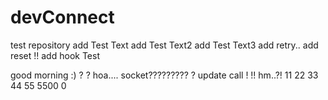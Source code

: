 # devConnect
test repository
add Test Text
add Test Text2
add Test Text3
add retry..
add reset !!
add hook Test

good morning :) ?
?
hoa....
socket?????????
?
update
call !
!!
hm..?!
11
22
33
44
55
5500
0
